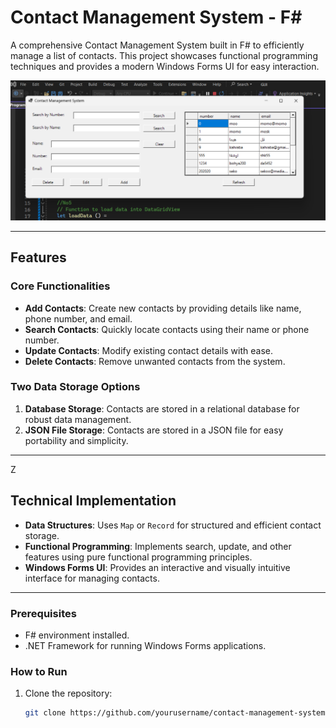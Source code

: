# Contact Management System - F#

A comprehensive Contact Management System built in F# to efficiently manage a list of contacts. This project showcases functional programming techniques and provides a modern Windows Forms UI for easy interaction.

![Contact Management System GUI](Media/GUI.png)

---

## Features

### Core Functionalities
- **Add Contacts**: Create new contacts by providing details like name, phone number, and email.
- **Search Contacts**: Quickly locate contacts using their name or phone number.
- **Update Contacts**: Modify existing contact details with ease.
- **Delete Contacts**: Remove unwanted contacts from the system.

### Two Data Storage Options
1. **Database Storage**: Contacts are stored in a relational database for robust data management.
2. **JSON File Storage**: Contacts are stored in a JSON file for easy portability and simplicity.

---
Z
## Technical Implementation

- **Data Structures**: Uses `Map` or `Record` for structured and efficient contact storage.
- **Functional Programming**: Implements search, update, and other features using pure functional programming principles.
- **Windows Forms UI**: Provides an interactive and visually intuitive interface for managing contacts.

---

### Prerequisites
- F# environment installed.
- .NET Framework for running Windows Forms applications.

### How to Run
1. Clone the repository:  
   ```bash
   git clone https://github.com/yourusername/contact-management-system-fsharp.git
